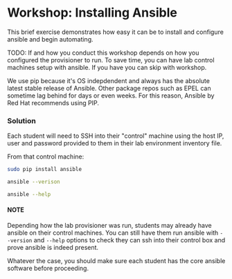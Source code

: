 # Workshop: Installing Ansible

This brief exercise demonstrates how easy it can be to install and configure ansible and begin automating.

TODO: If and how you conduct this workshop depends on how you configured the provisioner to run. To save time, you can have lab control machines setup with ansible. If you have you can skip with workshop.

We use pip because it's OS indepdendent and always has the absolute latest stable release of Ansible. Other package repos such as EPEL can sometime lag behind for days or even weeks. For this reason, Ansible by Red Hat recommends using PIP.

### Solution

Each student will need to SSH into their "control" machine using the host IP, user and password provided to them in their lab environment inventory file. 

From that control machine:

```bash
sudo pip install ansible

ansible --verison

ansible --help
```

#### NOTE

Depending how the lab provisioner was run, students may already have ansible on their control machines. You can still have them run ansible with `--version` and `--help` options to check they can ssh into their control box and prove ansible is indeed present.

Whatever the case, you should make sure each student has the core ansible software before proceeding.

